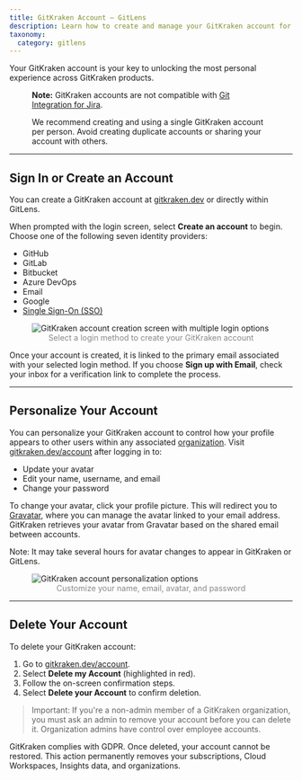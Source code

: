 ```yaml
---
title: GitKraken Account – GitLens
description: Learn how to create and manage your GitKraken account for GitLens features.
taxonomy:
  category: gitlens
---
```


Your GitKraken account is your key to unlocking the most personal experience across GitKraken products.

<figure class='callout callout--basic'>
  <p><strong>Note:</strong> GitKraken accounts are not compatible with <a href="/git-integration-for-jira-cloud/git-integration-for-jira-home-gij-cloud/">Git Integration for Jira</a>.</p>
  <p>We recommend creating and using a single GitKraken account per person. Avoid creating duplicate accounts or sharing your account with others.</p>
</figure>

***

## Sign In or Create an Account

You can create a GitKraken account at [gitkraken.dev](https://gitkraken.dev/register?source=help_center&product=gitkraken_dot_dev) or directly within GitLens.

When prompted with the login screen, select **Create an account** to begin. Choose one of the following seven identity providers:

- GitHub
- GitLab
- Bitbucket
- Azure DevOps
- Email
- Google
- [Single Sign-On (SSO)](/gk-dev/gk-dev-single-sign-on/)

<figure>
  <img src="/wp-content/uploads/gk-dev-create-account.png" alt="GitKraken account creation screen with multiple login options" class="help-center-img center img-bordered">
  <figcaption style="text-align: center; color: #888">Select a login method to create your GitKraken account</figcaption>
</figure>

Once your account is created, it is linked to the primary email associated with your selected login method. If you choose **Sign up with Email**, check your inbox for a verification link to complete the process.


***

## Personalize Your Account

You can personalize your GitKraken account to control how your profile appears to other users within any associated [organization](/gk-dev/gk-dev-organization/). Visit [gitkraken.dev/account](https://gitkraken.dev/?source=help_center&product=gitkraken_dot_dev) after logging in to:

- Update your avatar
- Edit your name, username, and email
- Change your password

To change your avatar, click your profile picture. This will redirect you to [Gravatar](https://gravatar.com), where you can manage the avatar linked to your email address. GitKraken retrieves your avatar from Gravatar based on the shared email between accounts.

<div class="note">
Note: It may take several hours for avatar changes to appear in GitKraken or GitLens.
</div>

<figure>
  <img src="/wp-content/uploads/gk-dev-account-personalization.png" srcset="/wp-content/uploads/gk-dev-account-personalization@2x.png" alt="GitKraken account personalization options" class="help-center-img center img-bordered">
  <figcaption style="text-align: center; color: #888">Customize your name, email, avatar, and password</figcaption>
</figure>

***

## Delete Your Account

To delete your GitKraken account:

1. Go to [gitkraken.dev/account](https://gitkraken.dev/account?source=help_center&product=gitkraken_dot_dev).
2. Select **Delete my Account** (highlighted in red).
3. Follow the on-screen confirmation steps.
4. Select **Delete your Account** to confirm deletion.

> Important: If you're a non-admin member of a GitKraken organization, you must ask an admin to remove your account before you can delete it. Organization admins have control over employee accounts.

GitKraken complies with GDPR. Once deleted, your account cannot be restored. This action permanently removes your subscriptions, Cloud Workspaces, Insights data, and organizations.

